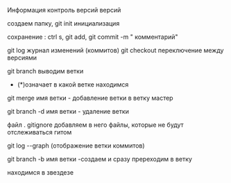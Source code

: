 Информация
контроль версий версий

создаем папку, git  init инициализация

сохранение : ctrl s, git add, git commit -m " комментарий"

git log журнал изменений (коммитов)
git checkout переключение между версиями

git branch  выводим ветки

*  (*)означает в какой ветке находимся

git merge имя ветки - добавление ветки в ветку мастер

git  branch -d имя ветки - удаление ветки

 файл . gitignore добавляем в него файлы, которые не будут отслеживаться гитом
 

 git log --graph (отображение ветки коммитов)

 git branch -b имя ветки  -создаем и сразу пререходим в ветку

находимся в звездезе
